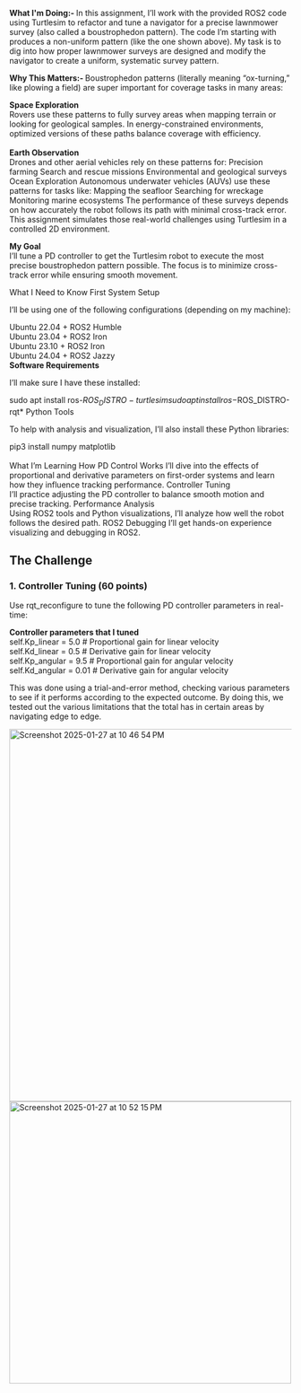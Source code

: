 <b> What I'm Doing:- </b>
In this assignment, I’ll work with the provided ROS2 code using Turtlesim to refactor and tune a navigator for a precise lawnmower survey (also called a boustrophedon pattern). The code I’m starting with produces a non-uniform pattern (like the one shown above). My task is to dig into how proper lawnmower surveys are designed and modify the navigator to create a uniform, systematic survey pattern.

<b> Why This Matters:- </b>
Boustrophedon patterns (literally meaning “ox-turning,” like plowing a field) are super important for coverage tasks in many areas:

<b> Space Exploration </b><br>
Rovers use these patterns to fully survey areas when mapping terrain or looking for geological samples. In energy-constrained environments, optimized versions of these paths balance coverage with efficiency.
<br><br><b>Earth Observation</b><br>
Drones and other aerial vehicles rely on these patterns for:
Precision farming
Search and rescue missions
Environmental and geological surveys
Ocean Exploration
Autonomous underwater vehicles (AUVs) use these patterns for tasks like:
Mapping the seafloor
Searching for wreckage
Monitoring marine ecosystems
The performance of these surveys depends on how accurately the robot follows its path with minimal cross-track error. This assignment simulates those real-world challenges using Turtlesim in a controlled 2D environment.

<b>My Goal</b><br>
I’ll tune a PD controller to get the Turtlesim robot to execute the most precise boustrophedon pattern possible. The focus is to minimize cross-track error while ensuring smooth movement.

What I Need to Know First
System Setup

I’ll be using one of the following configurations (depending on my machine):<br>

Ubuntu 22.04 + ROS2 Humble<br>
Ubuntu 23.04 + ROS2 Iron<br>
Ubuntu 23.10 + ROS2 Iron<br>
Ubuntu 24.04 + ROS2 Jazzy<br>
<b>Software Requirements</b>

I’ll make sure I have these installed:

sudo apt install ros-$ROS_DISTRO-turtlesim
sudo apt install ros-$ROS_DISTRO-rqt*
Python Tools

To help with analysis and visualization, I’ll also install these Python libraries:

pip3 install numpy matplotlib<br>
<br> What I’m Learning
How PD Control Works
I’ll dive into the effects of proportional and derivative parameters on first-order systems and learn how they influence tracking performance.
Controller Tuning<br>
I’ll practice adjusting the PD controller to balance smooth motion and precise tracking.
Performance Analysis<br>
Using ROS2 tools and Python visualizations, I’ll analyze how well the robot follows the desired path.
ROS2 Debugging
I’ll get hands-on experience visualizing and debugging in ROS2.

## The Challenge

### 1. Controller Tuning (60 points)
Use rqt_reconfigure to tune the following PD controller parameters in real-time:<br>


<b>Controller parameters that I tuned<br></b>
self.Kp_linear = 5.0   # Proportional gain for linear velocity<br>
self.Kd_linear = 0.5   # Derivative gain for linear velocity<br>
self.Kp_angular = 9.5  # Proportional gain for angular velocity<br>
self.Kd_angular = 0.01  # Derivative gain for angular velocity<br>


This was done using a trial-and-error method, checking various parameters to see if it performs according to the expected outcome. By doing this, we tested out the various limitations that the total has in certain areas by navigating edge to edge.

<img width="664" alt="Screenshot 2025-01-27 at 10 46 54 PM" src="https://github.com/user-attachments/assets/b7bb433b-11d6-43d1-ac3e-99fb5db5faf2" />
<img width="503" alt="Screenshot 2025-01-27 at 10 52 15 PM" src="https://github.com/user-attachments/assets/5c056088-5a93-4d92-ba51-5bbf8d2eedd7" />




